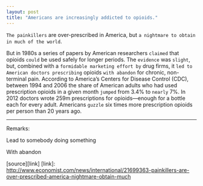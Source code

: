 ```yaml
---
layout: post
title: "Americans are increasingly addicted to opioids."
---
```


`The painkillers` are over-prescribed in America, but `a nightmare to obtain in much of the world`.

But in 1980s a series of papers by American researchers `claimed` that opioids `could` be used safely for longer periods. The `evidence` was `slight`, but, combined with a `formidable marketing effort by` drug firms, it `led to American doctors prescribing` opioids `with abandon` for chronic, non-terminal pain. According to America’s Centers for Disease Control (CDC), between 1994 and 2006 the share of American adults who had used prescription opioids in a given month `jumped` from 3.4% to `nearly` 7%. In 2012 doctors wrote 259m prescriptions for opioids—enough for a bottle each for every adult. Americans `guzzle` six times more prescription opioids per person than 20 years ago.


*******************************************
Remarks:

Lead to somebody doing something

With abandon



[source][link] 
[link]: http://www.economist.com/news/international/21699363-painkillers-are-over-prescribed-america-nightmare-obtain-much
